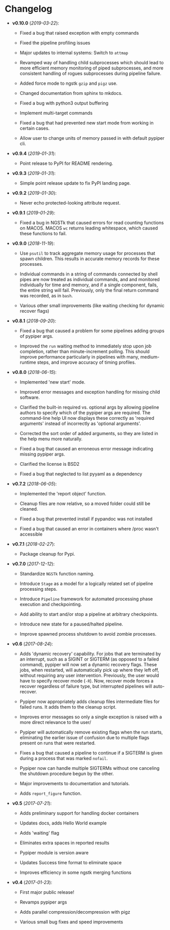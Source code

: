 # Changelog

- **v0.10.0** (*2019-03-22*):

    - Fixed a bug that raised exception with empty commands
    
    - Fixed the pipeline profiling issues

    - Major updates to internal systems: Switch to `attmap`

    - Revamped way of handling child subprocesses which should lead to more
    efficient memory monitoring of piped subprocesses, and more consistent
    handling of rogues subprocesses during pipeline failure.

    - Added force mode to ngstk `gzip` and `pigz` use.

    - Changed documentation from sphinx to mkdocs.

    - Fixed a bug with python3 output buffering

    - Implement multi-target commands

    - Fixed a bug that had prevented new start mode from working in certain cases.

    - Allow user to change units of memory passed in with default pypiper cli.

- **v0.9.4** (*2019-01-31*):

    - Point release to PyPI for README rendering.

- **v0.9.3** (*2019-01-31*):

    - Simple point release update to fix PyPI landing page.

- **v0.9.2** (*2019-01-30*):

    - Never echo protected-looking attribute request.

- **v0.9.1** (*2019-01-29*):

    - Fixed a bug in NGSTk that caused errors for read counting functions on 
    MACOS. MACOS `wc` returns leading whitespace, which caused these functions
    to fail.

- **v0.9.0** (*2018-11-19*):

    - Use `psutil` to track aggregate memory usage for processes that spawn
    children. This results in accurate memory records for these processes.

    - Individual commands in a string of commands connected by shell pipes are
    now treated as individual commands, and and monitored individually for
    time and memory, and if a single component, fails, the entire string will
    fail. Previously, only the final return command was recorded, as in `bash`.

    - Various other small improvements (like waiting checking for dynamic recover
    flags)


- **v0.8.1** (*2018-09-20*):

    - Fixed a bug that caused a problem for some pipelines adding groups of pypiper args.
    
    - Improved the `run` waiting method to immediately stop upon job
      completion, rather than minute-increment polling. This should improve
      performance particularly in pipelines with many, medium-runtime steps, and
      improve accuracy of timing profiles.


- **v0.8.0** (*2018-06-15*):

    - Implemented 'new start' mode.

    - Improved error messages and exception handling for missing child software.

    - Clarified the built-in required vs. optional args by allowing pipeline authors to specify which of the pypiper args are required. The command-line help UI now displays these correctly as 'required arguments' instead of incorrectly as 'optional arguments'.

    - Corrected the sort order of added arguments, so they are listed in the help menu more naturally.

    - Fixed a bug that caused an erroneous error message indicating missing pypiper args.

    - Clarified the license is BSD2

    - Fixed a bug that neglected to list pyyaml as a dependency

- **v0.7.2** (*2018-06-05*):

    - Implemented the 'report object' function.

    - Cleanup files are now relative, so a moved folder could still be cleaned.

    - Fixed a bug that prevented install if pypandoc was not installed

    - Fixed a bug that caused an error in containers where /proc wasn't accessible


- **v0.7.1** (*2018-02-27*):

    - Package cleanup for Pypi.

- **v0.7.0** (*2017-12-12*):

    - Standardize `NGSTk` function naming.

    - Introduce `Stage` as a model for a logically related set of pipeline processing steps.

    - Introduce `Pipeline` framework for automated processing phase execution and checkpointing.

    - Add ability to start and/or stop a pipeline at arbitrary checkpoints.

    - Introduce new state for a paused/halted pipeline.

    - Improve spawned process shutdown to avoid zombie processes.

- **v0.6** (*2017-08-24*):

    - Adds 'dynamic recovery' capability. For jobs that are terminated by an interrupt, such as a SIGINT or SIGTERM (as opposed to a failed command), pypiper will now set a dynamic recovery flags. These jobs, when restarted, will automatically pick up where they left off, without requiring any user intervention. Previously, the user would have to specify recover mode (`-R`). Now, recover mode forces a recover regardless of failure type, but interrupted pipelines will auto-recover.

    - Pypiper now appropriately adds cleanup files intermediate files for failed runs. It adds them to the cleanup script.

    - Improves error messages so only a single exception is raised with a more direct relevance to the user/

    - Pypiper will automatically remove existing flags when the run starts, eliminating the earlier issue of confusion due to multiple flags present on runs that were restarted.

    - Fixes a bug that caused a pipeline to continue if a SIGTERM is given during a process that was marked `nofail`.

    - Pypiper now can handle multiple SIGTERMs without one canceling the shutdown procedure begun by the other.

    - Major improvements to documentation and tutorials.

    - Adds `report_figure` function.

- **v0.5** (*2017-07-21*):

    - Adds preliminary support for handling docker containers

    - Updates docs, adds Hello World example

    - Adds 'waiting' flag

    - Eliminates extra spaces in reported results

    - Pypiper module is version aware

    - Updates Success time format to eliminate space

    - Improves efficiency in some ngstk merging functions

- **v0.4** (*2017-01-23*):

    - First major public release!

    - Revamps pypiper args

    - Adds parallel compression/decompression with pigz

    - Various small bug fixes and speed improvements
